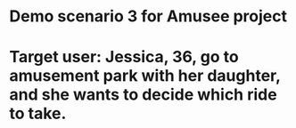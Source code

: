 # Demo scenario 3 for Amusee project

# Target user: Jessica, 36, go to amusement park with her daughter, and she wants to decide which ride to take. 

